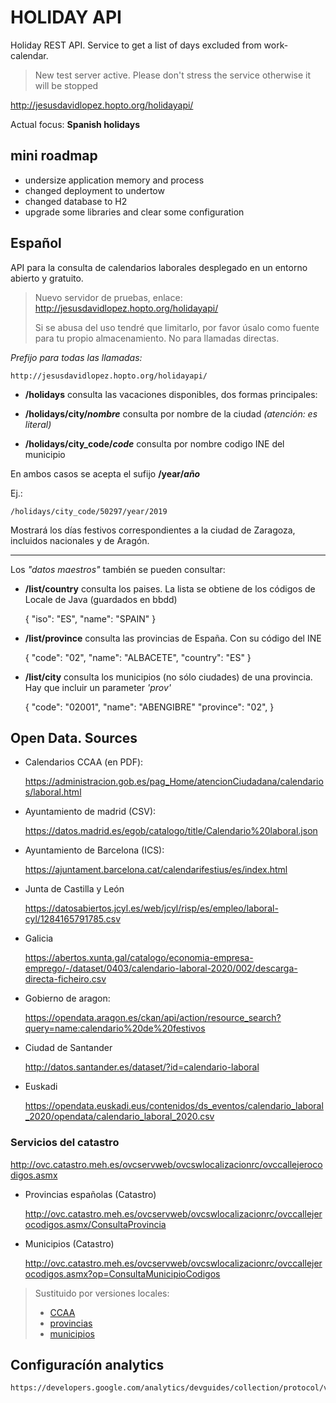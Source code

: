 # HOLIDAY API

Holiday REST API. Service to get a list of days excluded from work-calendar.

> New test server active. Please don't stress the service otherwise it will be stopped

http://jesusdavidlopez.hopto.org/holidayapi/

Actual focus: **Spanish holidays**

## mini roadmap

* undersize application memory and process
* changed deployment to undertow
* changed database to H2
* upgrade some libraries and clear some configuration

## Español

API para la consulta de calendarios laborales desplegado en un entorno abierto y gratuito.

> Nuevo servidor de pruebas, enlace: http://jesusdavidlopez.hopto.org/holidayapi/
> 
> Si se abusa del uso tendré que limitarlo, por favor úsalo como fuente para tu propio almacenamiento. No para llamadas directas.

_Prefijo para todas las llamadas:_
 
    http://jesusdavidlopez.hopto.org/holidayapi/
    
* **/holidays** consulta las vacaciones disponibles, dos formas principales:

* **/holidays/city/_nombre_** consulta por nombre de la ciudad _(atención: es literal)_

* **/holidays/city_code/_code_** consulta por nombre codigo INE del municipio

En ambos casos se acepta el sufijo **/year/_año_**

Ej.: 

    /holidays/city_code/50297/year/2019
    
Mostrará los días festivos correspondientes a la ciudad de Zaragoza, incluidos nacionales y de Aragón.

---

Los _"datos maestros"_ también se pueden consultar:
    
* **/list/country**    consulta los paises. La lista se obtiene de los códigos de Locale de Java (guardados en bbdd)
    
    {
    "iso": "ES",
    "name": "SPAIN"
    }
    
* **/list/province**   consulta las provincias de España. Con su código del INE

    {
    "code": "02",
    "name": "ALBACETE",
    "country": "ES"
    }

* **/list/city**       consulta los municipios (no sólo ciudades) de una provincia. Hay que incluir un parameter _'prov'_

    {
    "code": "02001",
    "name": "ABENGIBRE"
    "province": "02",
    }
    

## Open Data. Sources

* Calendarios CCAA (en PDF):

    https://administracion.gob.es/pag_Home/atencionCiudadana/calendarios/laboral.html

* Ayuntamiento de madrid (CSV):

    https://datos.madrid.es/egob/catalogo/title/Calendario%20laboral.json

* Ayuntamiento de Barcelona (ICS):

    https://ajuntament.barcelona.cat/calendarifestius/es/index.html
    
* Junta de Castilla y León

    https://datosabiertos.jcyl.es/web/jcyl/risp/es/empleo/laboral-cyl/1284165791785.csv
    
* Galicia

    https://abertos.xunta.gal/catalogo/economia-empresa-emprego/-/dataset/0403/calendario-laboral-2020/002/descarga-directa-ficheiro.csv

* Gobierno de aragon:

    https://opendata.aragon.es/ckan/api/action/resource_search?query=name:calendario%20de%20festivos
    
* Ciudad de Santander

    http://datos.santander.es/dataset/?id=calendario-laboral
    
* Euskadi

    https://opendata.euskadi.eus/contenidos/ds_eventos/calendario_laboral_2020/opendata/calendario_laboral_2020.csv
    
### Servicios del catastro

http://ovc.catastro.meh.es/ovcservweb/ovcswlocalizacionrc/ovccallejerocodigos.asmx
    
* Provincias españolas (Catastro)

    http://ovc.catastro.meh.es/ovcservweb/ovcswlocalizacionrc/ovccallejerocodigos.asmx/ConsultaProvincia
    
* Municipios (Catastro)

    http://ovc.catastro.meh.es/ovcservweb/ovcswlocalizacionrc/ovccallejerocodigos.asmx?op=ConsultaMunicipioCodigos

> Sustituido por versiones locales:
>
> * [CCAA](data/comunidades_autonomas.json)
> * [provincias](data/provincias.json)
> * [municipios](data/municipios.json)

## Configuracíón analytics

    https://developers.google.com/analytics/devguides/collection/protocol/v1/devguide
    
